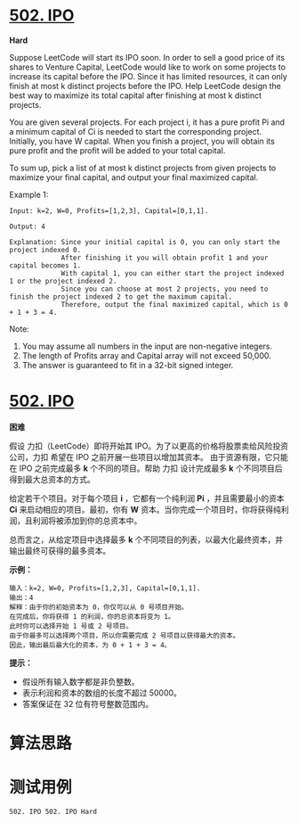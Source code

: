 # [502. IPO][enTitle]

**Hard**

Suppose LeetCode will start its IPO soon. In order to sell a good price of its shares to Venture Capital, LeetCode would like to work on some projects to increase its capital before the IPO. Since it has limited resources, it can only finish at most k distinct projects before the IPO. Help LeetCode design the best way to maximize its total capital after finishing at most k distinct projects.

You are given several projects. For each project i, it has a pure profit Pi and a minimum capital of Ci is needed to start the corresponding project. Initially, you have W capital. When you finish a project, you will obtain its pure profit and the profit will be added to your total capital.

To sum up, pick a list of at most k distinct projects from given projects to maximize your final capital, and output your final maximized capital.

Example 1:

```
Input: k=2, W=0, Profits=[1,2,3], Capital=[0,1,1].

Output: 4

Explanation: Since your initial capital is 0, you can only start the project indexed 0.
             After finishing it you will obtain profit 1 and your capital becomes 1.
             With capital 1, you can either start the project indexed 1 or the project indexed 2.
             Since you can choose at most 2 projects, you need to finish the project indexed 2 to get the maximum capital.
             Therefore, output the final maximized capital, which is 0 + 1 + 3 = 4.

```



Note:

1. You may assume all numbers in the input are non-negative integers. 
2. The length of Profits array and Capital array will not exceed 50,000. 
3. The answer is guaranteed to fit in a 32-bit signed integer.




# [502. IPO][cnTitle]

**困难**

假设 力扣（LeetCode）即将开始其 IPO。为了以更高的价格将股票卖给风险投资公司，力扣 希望在 IPO 之前开展一些项目以增加其资本。 由于资源有限，它只能在 IPO 之前完成最多 **k**  个不同的项目。帮助 力扣 设计完成最多 **k**  个不同项目后得到最大总资本的方式。

给定若干个项目。对于每个项目 **i** ，它都有一个纯利润 **Pi** ，并且需要最小的资本 **Ci**  来启动相应的项目。最初，你有 **W**  资本。当你完成一个项目时，你将获得纯利润，且利润将被添加到你的总资本中。

总而言之，从给定项目中选择最多 **k**  个不同项目的列表，以最大化最终资本，并输出最终可获得的最多资本。



**示例：** 

```
输入：k=2, W=0, Profits=[1,2,3], Capital=[0,1,1].
输出：4
解释：由于你的初始资本为 0，你仅可以从 0 号项目开始。
在完成后，你将获得 1 的利润，你的总资本将变为 1。
此时你可以选择开始 1 号或 2 号项目。
由于你最多可以选择两个项目，所以你需要完成 2 号项目以获得最大的资本。
因此，输出最后最大化的资本，为 0 + 1 + 3 = 4。

```



**提示：** 

- 假设所有输入数字都是非负整数。 
- 表示利润和资本的数组的长度不超过 50000。 
- 答案保证在 32 位有符号整数范围内。




# 算法思路

# 测试用例
```
502. IPO 502. IPO Hard
```

[enTitle]: https://leetcode.com/problems/ipo/
[cnTitle]: https://leetcode-cn.com/problems/ipo/
